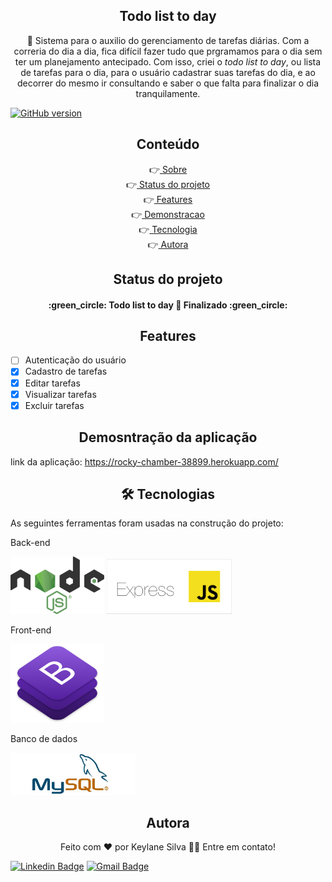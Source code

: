 <h2 align="center"> Todo list to day </h2>

<p align="center" id="sobre">🚩 Sistema para o auxilio do gerenciamento de tarefas diárias. Com a correria do dia a dia, fica difícil fazer tudo que prgramamos para o dia sem ter um planejamento antecipado. Com isso, criei o <i>todo list to day</i>, ou lista de tarefas para o dia, para o usuário cadastrar suas tarefas do dia, e ao decorrer do mesmo ir consultando e saber o que falta para finalizar o dia tranquilamente.</p>

[![GitHub version](https://badge.fury.io/gh/Naereen%2FStrapDown.js.svg)](https://github.com/Naereen/StrapDown.js)

<h2 align="center" id="tabela-conteudo"> Conteúdo </h2>

<p align="center">
	 👉<a href="#sobre"> Sobre</a> <br>
 	 👉<a href="#status"> Status do projeto</a><br>
 	 👉<a href="#features"> Features</a><br>
 	 👉<a href="#demonstracao"> Demonstracao</a><br>
 	 👉<a href="#tecnologias"> Tecnologia</a><br>
 	 👉<a href="#autor"> Autora</a>
</p>

<h2 align="center"> Status do projeto </h2>

<h4  id="status" align="center"> 
	:green_circle:  Todo list to day 🚀 Finalizado :green_circle:

</h4>

<h2 align="center" id="features"> Features </h2>

- [ ] Autenticação do usuário
- [x] Cadastro de tarefas
- [x] Editar tarefas
- [x] Visualizar tarefas
- [x] Excluir tarefas

<h2 align="center" id="demonstracao"> Demosntração da aplicação </h2>

link da aplicação: https://rocky-chamber-38899.herokuapp.com/

<h2 align="center" id="tecnologias"> 🛠 Tecnologias </h2>

As seguintes ferramentas foram usadas na construção do projeto:

<p>Back-end</p>
<img src="public/img/nodejs.png" width="150px">
<img src="public/img/express.png" width="200px">

<p>Front-end</p>
<img src="public/img/bootstrap-stack.png" width="150px">

<p>Banco de dados</p>

<img src="public/img/mySQL1.png" width="200px">

<h2 align="center" id="autor"> Autora </h2>

<p align="center">Feito com ❤️ por Keylane Silva 👋🏽 Entre em contato! </p>

[![Linkedin Badge](https://img.shields.io/badge/-Keylane-blue?style=flat-square&logo=Linkedin&logoColor=white&link=https://https://www.linkedin.com/in/keylane-silva-277737168/)](https://www.linkedin.com/in/keylane-silva-277737168/)
[![Gmail Badge](https://img.shields.io/badge/-keylanessilva07@gmail.com-c14438?style=flat-square&logo=Gmail&logoColor=white&link=mailto:keylanessilva07@gmail.com)](mailto:keylanessilva07@gmail.com)





